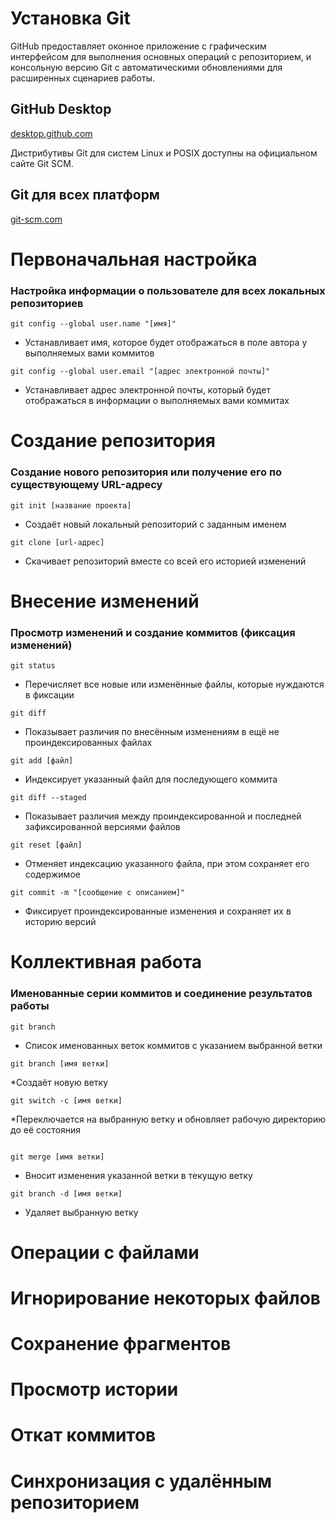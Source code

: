 # Установка Git

GitHub предоставляет оконное приложение с графическим интерфейсом для выполнения основных операций с репозиторием, и консольную версию Git с автоматическими обновлениями для расширенных сценариев работы.

## GitHub Desktop
[desktop.github.com](https://desktop.github.com/)

Дистрибутивы Git для систем Linux и POSIX доступны на официальном сайте Git SCM.
## Git для всех платформ
[git-scm.com](https://git-scm.com.com/)

# Первоначальная настройка
###  Настройка информации о пользователе для всех локальных репозиториев

```
git config --global user.name "[имя]"
```
* Устанавливает имя, которое будет отображаться в поле автора у выполняемых вами коммитов

```
git config --global user.email "[адрес электронной почты]"
```
* Устанавливает адрес электронной почты, который будет отображаться в информации о выполняемых вами коммитах

# Создание репозитория
### Создание нового репозитория или получение его по существующему URL-адресу

```
git init [название проекта]
```
* Создаёт новый локальный репозиторий с заданным именем

```
git clone [url-адрес]
```
* Скачивает репозиторий вместе со всей его историей изменений

# Внесение изменений
### Просмотр изменений и создание коммитов (фиксация изменений)

```
git status
```
* Перечисляет все новые или изменённые файлы, которые нуждаются в фиксации

```
git diff
```
* Показывает различия по внесённым изменениям в ещё не проиндексированных файлах

```
git add [файл]
```
* Индексирует указанный файл для последующего коммита

```
git diff --staged
```
* Показывает различия между проиндексированной и последней зафиксированной версиями файлов

```
git reset [файл]
```
* Отменяет индексацию указанного файла, при этом сохраняет его содержимое

```
git commit -m "[сообщение с описанием]"
```
* Фиксирует проиндексированные изменения и сохраняет их в историю версий

# Коллективная работа
### Именованные серии коммитов и соединение результатов работы

```
git branch
```
* Список именованных веток коммитов с указанием выбранной ветки

```
git branch [имя ветки]
```
*Создаёт новую ветку

```
git switch -c [имя ветки]
```
*Переключается на выбранную ветку и обновляет рабочую директорию до её состояния

```

git merge [имя ветки]
```
* Вносит изменения указанной ветки в текущую ветку

```
git branch -d [имя ветки]
```
* Удаляет выбранную ветку

# Операции с файлами

# Игнорирование некоторых файлов

# Сохранение фрагментов

# Просмотр истории

# Откат коммитов

# Синхронизация с удалённым репозиторием


